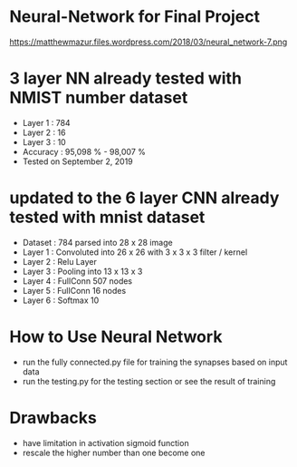 # Neural-Network for Final Project

https://matthewmazur.files.wordpress.com/2018/03/neural_network-7.png

# 3 layer NN already tested with NMIST number dataset
- Layer 1  : 784
- Layer 2  : 16
- Layer 3  : 10
- Accuracy : 95,098 % - 98,007 %
- Tested on September 2, 2019

# updated to the 6 layer CNN already tested with mnist dataset
- Dataset  : 784 parsed into 28 x 28 image
- Layer 1  : Convoluted into 26 x 26 with 3 x 3 x 3 filter / kernel
- Layer 2  : Relu Layer
- Layer 3  : Pooling into 13 x 13 x 3
- Layer 4  : FullConn 507 nodes
- Layer 5  : FullConn 16 nodes
- Layer 6  : Softmax 10

# How to Use Neural Network
- run the fully connected.py file for training the synapses based on input data
- run the testing.py for the testing section or see the result of training

# Drawbacks
- have limitation in activation sigmoid function
- rescale the higher number than one become one